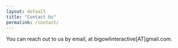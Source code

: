 ```yaml
---
layout: default
title: "Contact Us"
permalink: /contact/
---
```


You can reach out to us by email, at bigowlinteractive\[AT\]gmail.com.
